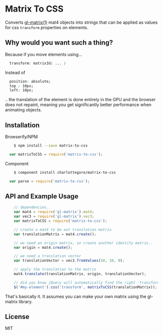 # Matrix To CSS

  Converts [gl-matrix(1)](https://www.npmjs.org/package/gl-matrix) mat4 objects into strings that can be applied
  as values for css `transform` properties on elements.

## Why would you want such a thing?

  Because if you move elements using...

  ```css
    transform: matrix3d( ... )
  ```

  Instead of 

  ```css
    position: absolute;
    top : 10px;
    left: 10px;
  ```

  .. the translation of the element is done entirely in the GPU and the browser does not repaint, meaning you get
  significantly better performance when animating objects.

## Installation

Browserify/NPM

```sh
    $ npm install --save matrix-to-css
```

```js
  var matrixToCSS = require('matrix-to-css');
```

Component

```sh
    $ component install charlottegore/matrix-to-css
```

```js
  var parse = require('matrix-to-css');
```

## API and Example Usage


```js
    // dependencies..
    var mat4 = require('gl-matrix').mat4;
    var vec3 = require('gl-matrix').vec3;
    var matrixToCSS = require('matrix-to-css');

    // create a mat4 to be out translation matrix
    var translationMatrix = mat4.create();

    // we need an origin matrix, so create another identity matrix..
    var origin = mat4.create();

    // we need a translation vector
    var translationVector = vec3.fromValues(10, 10, 0);

    // apply the translation to the matrix
    mat4.translate(translationMatrix, origin, translationVector);

    // did you know jQuery will automatically find the right 'transform' for you?
    $('#my-element').css('transform', matrixToCSS(translationMatrix));
```

That's basically it. It assumes you can make your own matrix using the gl-matrix library.

## License

  MIT
